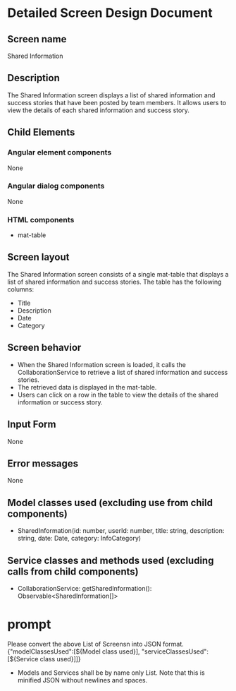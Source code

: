 # Detailed Screen Design Document
## Screen name
Shared Information

## Description
The Shared Information screen displays a list of shared information and success stories that have been posted by team members. It allows users to view the details of each shared information and success story.

## Child Elements
### Angular element components
None

### Angular dialog components
None

### HTML components
- mat-table

## Screen layout
The Shared Information screen consists of a single mat-table that displays a list of shared information and success stories. The table has the following columns:
- Title
- Description
- Date
- Category

## Screen behavior
- When the Shared Information screen is loaded, it calls the CollaborationService to retrieve a list of shared information and success stories.
- The retrieved data is displayed in the mat-table.
- Users can click on a row in the table to view the details of the shared information or success story.

## Input Form
None

## Error messages
None

## Model classes used (excluding use from child components)
- SharedInformation(id: number, userId: number, title: string, description: string, date: Date, category: InfoCategory)

## Service classes and methods used (excluding calls from child components)
- CollaborationService: getSharedInformation(): Observable<SharedInformation[]>

# prompt
Please convert the above List of Screensn into JSON format.
{"modelClassesUsed":[${Model class used}], "serviceClassesUsed":[${Service class used}]]}
* Models and Services shall be by name only List.
Note that this is minified JSON without newlines and spaces.